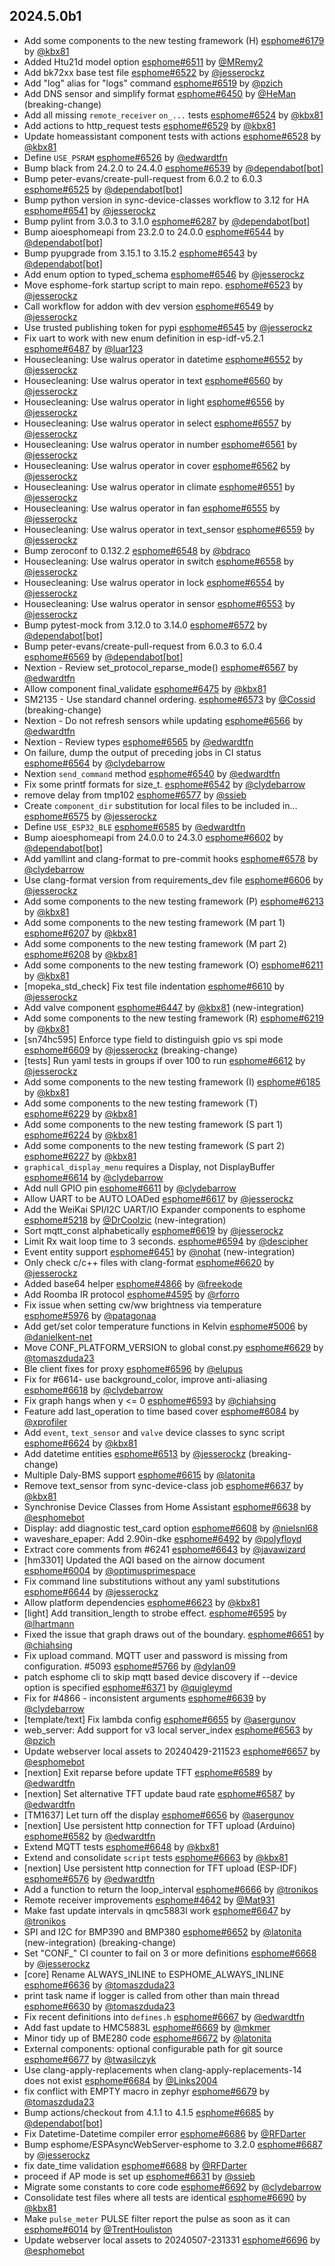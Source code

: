 ## 2024.5.0b1

- Add some components to the new testing framework (H) [esphome#6179](https://github.com/esphome/esphome/pull/6179) by [@kbx81](https://github.com/kbx81)
- Added Htu21d model option [esphome#6511](https://github.com/esphome/esphome/pull/6511) by [@MRemy2](https://github.com/MRemy2)
- Add bk72xx base test file [esphome#6522](https://github.com/esphome/esphome/pull/6522) by [@jesserockz](https://github.com/jesserockz)
- Add "log" alias for "logs" command [esphome#6519](https://github.com/esphome/esphome/pull/6519) by [@pzich](https://github.com/pzich)
- Add DNS sensor and simplify format [esphome#6450](https://github.com/esphome/esphome/pull/6450) by [@HeMan](https://github.com/HeMan) (breaking-change)
- Add all missing `remote_receiver` `on_...` tests [esphome#6524](https://github.com/esphome/esphome/pull/6524) by [@kbx81](https://github.com/kbx81)
- Add actions to http_request tests [esphome#6529](https://github.com/esphome/esphome/pull/6529) by [@kbx81](https://github.com/kbx81)
- Update homeassistant component tests with actions [esphome#6528](https://github.com/esphome/esphome/pull/6528) by [@kbx81](https://github.com/kbx81)
- Define `USE_PSRAM` [esphome#6526](https://github.com/esphome/esphome/pull/6526) by [@edwardtfn](https://github.com/edwardtfn)
- Bump black from 24.2.0 to 24.4.0 [esphome#6539](https://github.com/esphome/esphome/pull/6539) by [@dependabot[bot]](https://github.com/apps/dependabot)
- Bump peter-evans/create-pull-request from 6.0.2 to 6.0.3 [esphome#6525](https://github.com/esphome/esphome/pull/6525) by [@dependabot[bot]](https://github.com/apps/dependabot)
- Bump python version in sync-device-classes workflow to 3.12 for HA [esphome#6541](https://github.com/esphome/esphome/pull/6541) by [@jesserockz](https://github.com/jesserockz)
- Bump pylint from 3.0.3 to 3.1.0 [esphome#6287](https://github.com/esphome/esphome/pull/6287) by [@dependabot[bot]](https://github.com/apps/dependabot)
- Bump aioesphomeapi from 23.2.0 to 24.0.0 [esphome#6544](https://github.com/esphome/esphome/pull/6544) by [@dependabot[bot]](https://github.com/apps/dependabot)
- Bump pyupgrade from 3.15.1 to 3.15.2 [esphome#6543](https://github.com/esphome/esphome/pull/6543) by [@dependabot[bot]](https://github.com/apps/dependabot)
- Add enum option to typed_schema [esphome#6546](https://github.com/esphome/esphome/pull/6546) by [@jesserockz](https://github.com/jesserockz)
- Move esphome-fork startup script to main repo. [esphome#6523](https://github.com/esphome/esphome/pull/6523) by [@jesserockz](https://github.com/jesserockz)
- Call workflow for addon with dev version [esphome#6549](https://github.com/esphome/esphome/pull/6549) by [@jesserockz](https://github.com/jesserockz)
- Use trusted publishing token for pypi [esphome#6545](https://github.com/esphome/esphome/pull/6545) by [@jesserockz](https://github.com/jesserockz)
- Fix uart to work with new enum definition in esp-idf-v5.2.1 [esphome#6487](https://github.com/esphome/esphome/pull/6487) by [@luar123](https://github.com/luar123)
- Housecleaning: Use walrus operator in datetime [esphome#6552](https://github.com/esphome/esphome/pull/6552) by [@jesserockz](https://github.com/jesserockz)
- Housecleaning: Use walrus operator in text [esphome#6560](https://github.com/esphome/esphome/pull/6560) by [@jesserockz](https://github.com/jesserockz)
- Housecleaning: Use walrus operator in light [esphome#6556](https://github.com/esphome/esphome/pull/6556) by [@jesserockz](https://github.com/jesserockz)
- Housecleaning: Use walrus operator in select [esphome#6557](https://github.com/esphome/esphome/pull/6557) by [@jesserockz](https://github.com/jesserockz)
- Housecleaning: Use walrus operator in number [esphome#6561](https://github.com/esphome/esphome/pull/6561) by [@jesserockz](https://github.com/jesserockz)
- Housecleaning: Use walrus operator in cover [esphome#6562](https://github.com/esphome/esphome/pull/6562) by [@jesserockz](https://github.com/jesserockz)
- Housecleaning: Use walrus operator in climate [esphome#6551](https://github.com/esphome/esphome/pull/6551) by [@jesserockz](https://github.com/jesserockz)
- Housecleaning: Use walrus operator in fan [esphome#6555](https://github.com/esphome/esphome/pull/6555) by [@jesserockz](https://github.com/jesserockz)
- Housecleaning: Use walrus operator in text_sensor [esphome#6559](https://github.com/esphome/esphome/pull/6559) by [@jesserockz](https://github.com/jesserockz)
- Bump zeroconf to 0.132.2 [esphome#6548](https://github.com/esphome/esphome/pull/6548) by [@bdraco](https://github.com/bdraco)
- Housecleaning: Use walrus operator in switch [esphome#6558](https://github.com/esphome/esphome/pull/6558) by [@jesserockz](https://github.com/jesserockz)
- Housecleaning: Use walrus operator in lock [esphome#6554](https://github.com/esphome/esphome/pull/6554) by [@jesserockz](https://github.com/jesserockz)
- Housecleaning: Use walrus operator in sensor [esphome#6553](https://github.com/esphome/esphome/pull/6553) by [@jesserockz](https://github.com/jesserockz)
- Bump pytest-mock from 3.12.0 to 3.14.0 [esphome#6572](https://github.com/esphome/esphome/pull/6572) by [@dependabot[bot]](https://github.com/apps/dependabot)
- Bump peter-evans/create-pull-request from 6.0.3 to 6.0.4 [esphome#6569](https://github.com/esphome/esphome/pull/6569) by [@dependabot[bot]](https://github.com/apps/dependabot)
- Nextion - Review set_protocol_reparse_mode() [esphome#6567](https://github.com/esphome/esphome/pull/6567) by [@edwardtfn](https://github.com/edwardtfn)
- Allow component final_validate [esphome#6475](https://github.com/esphome/esphome/pull/6475) by [@kbx81](https://github.com/kbx81)
- SM2135 - Use standard channel ordering. [esphome#6573](https://github.com/esphome/esphome/pull/6573) by [@Cossid](https://github.com/Cossid) (breaking-change)
- Nextion - Do not refresh sensors while updating [esphome#6566](https://github.com/esphome/esphome/pull/6566) by [@edwardtfn](https://github.com/edwardtfn)
- Nextion - Review types [esphome#6565](https://github.com/esphome/esphome/pull/6565) by [@edwardtfn](https://github.com/edwardtfn)
- On failure, dump the output of preceding jobs in CI status [esphome#6564](https://github.com/esphome/esphome/pull/6564) by [@clydebarrow](https://github.com/clydebarrow)
- Nextion `send_command` method [esphome#6540](https://github.com/esphome/esphome/pull/6540) by [@edwardtfn](https://github.com/edwardtfn)
- Fix some printf formats for size_t. [esphome#6542](https://github.com/esphome/esphome/pull/6542) by [@clydebarrow](https://github.com/clydebarrow)
- remove delay from tmp102 [esphome#6577](https://github.com/esphome/esphome/pull/6577) by [@ssieb](https://github.com/ssieb)
- Create ``component_dir`` substitution for local files to be included in… [esphome#6575](https://github.com/esphome/esphome/pull/6575) by [@jesserockz](https://github.com/jesserockz)
- Define `USE_ESP32_BLE` [esphome#6585](https://github.com/esphome/esphome/pull/6585) by [@edwardtfn](https://github.com/edwardtfn)
- Bump aioesphomeapi from 24.0.0 to 24.3.0 [esphome#6602](https://github.com/esphome/esphome/pull/6602) by [@dependabot[bot]](https://github.com/apps/dependabot)
- Add yamllint and clang-format to pre-commit hooks [esphome#6578](https://github.com/esphome/esphome/pull/6578) by [@clydebarrow](https://github.com/clydebarrow)
- Use clang-format version from requirements_dev file [esphome#6606](https://github.com/esphome/esphome/pull/6606) by [@jesserockz](https://github.com/jesserockz)
- Add some components to the new testing framework (P) [esphome#6213](https://github.com/esphome/esphome/pull/6213) by [@kbx81](https://github.com/kbx81)
- Add some components to the new testing framework (M part 1) [esphome#6207](https://github.com/esphome/esphome/pull/6207) by [@kbx81](https://github.com/kbx81)
- Add some components to the new testing framework (M part 2) [esphome#6208](https://github.com/esphome/esphome/pull/6208) by [@kbx81](https://github.com/kbx81)
- Add some components to the new testing framework (O) [esphome#6211](https://github.com/esphome/esphome/pull/6211) by [@kbx81](https://github.com/kbx81)
- [mopeka_std_check] Fix test file indentation [esphome#6610](https://github.com/esphome/esphome/pull/6610) by [@jesserockz](https://github.com/jesserockz)
- Add valve component [esphome#6447](https://github.com/esphome/esphome/pull/6447) by [@kbx81](https://github.com/kbx81) (new-integration)
- Add some components to the new testing framework (R) [esphome#6219](https://github.com/esphome/esphome/pull/6219) by [@kbx81](https://github.com/kbx81)
- [sn74hc595] Enforce type field to distinguish gpio vs spi mode [esphome#6609](https://github.com/esphome/esphome/pull/6609) by [@jesserockz](https://github.com/jesserockz) (breaking-change)
- [tests] Run yaml tests in groups if over 100 to run [esphome#6612](https://github.com/esphome/esphome/pull/6612) by [@jesserockz](https://github.com/jesserockz)
- Add some components to the new testing framework (I) [esphome#6185](https://github.com/esphome/esphome/pull/6185) by [@kbx81](https://github.com/kbx81)
- Add some components to the new testing framework (T) [esphome#6229](https://github.com/esphome/esphome/pull/6229) by [@kbx81](https://github.com/kbx81)
- Add some components to the new testing framework (S part 1) [esphome#6224](https://github.com/esphome/esphome/pull/6224) by [@kbx81](https://github.com/kbx81)
- Add some components to the new testing framework (S part 2) [esphome#6227](https://github.com/esphome/esphome/pull/6227) by [@kbx81](https://github.com/kbx81)
- `graphical_display_menu` requires a Display, not DisplayBuffer [esphome#6614](https://github.com/esphome/esphome/pull/6614) by [@clydebarrow](https://github.com/clydebarrow)
- Add null GPIO pin  [esphome#6611](https://github.com/esphome/esphome/pull/6611) by [@clydebarrow](https://github.com/clydebarrow)
- Allow UART to be AUTO LOADed [esphome#6617](https://github.com/esphome/esphome/pull/6617) by [@jesserockz](https://github.com/jesserockz)
- Add the WeiKai SPI/I2C UART/IO Expander components to esphome  [esphome#5218](https://github.com/esphome/esphome/pull/5218) by [@DrCoolzic](https://github.com/DrCoolzic) (new-integration)
- Sort mqtt_const alphabetically [esphome#6619](https://github.com/esphome/esphome/pull/6619) by [@jesserockz](https://github.com/jesserockz)
- Limit Rx wait loop time to 3 seconds. [esphome#6594](https://github.com/esphome/esphome/pull/6594) by [@descipher](https://github.com/descipher)
- Event entity support [esphome#6451](https://github.com/esphome/esphome/pull/6451) by [@nohat](https://github.com/nohat) (new-integration)
- Only check c/c++ files with clang-format [esphome#6620](https://github.com/esphome/esphome/pull/6620) by [@jesserockz](https://github.com/jesserockz)
- Added base64 helper [esphome#4866](https://github.com/esphome/esphome/pull/4866) by [@freekode](https://github.com/freekode)
- Add Roomba IR protocol [esphome#4595](https://github.com/esphome/esphome/pull/4595) by [@rforro](https://github.com/rforro)
- Fix issue when setting cw/ww brightness via temperature [esphome#5976](https://github.com/esphome/esphome/pull/5976) by [@patagonaa](https://github.com/patagonaa)
- Add get/set color temperature functions in Kelvin [esphome#5006](https://github.com/esphome/esphome/pull/5006) by [@danielkent-net](https://github.com/danielkent-net)
- Move CONF_PLATFORM_VERSION to global const.py [esphome#6629](https://github.com/esphome/esphome/pull/6629) by [@tomaszduda23](https://github.com/tomaszduda23)
- Ble client fixes for proxy [esphome#6596](https://github.com/esphome/esphome/pull/6596) by [@elupus](https://github.com/elupus)
- Fix for #6614- use background_color, improve anti-aliasing [esphome#6618](https://github.com/esphome/esphome/pull/6618) by [@clydebarrow](https://github.com/clydebarrow)
- Fix graph hangs when y <= 0 [esphome#6593](https://github.com/esphome/esphome/pull/6593) by [@chiahsing](https://github.com/chiahsing)
- Feature add last_operation to time based cover [esphome#6084](https://github.com/esphome/esphome/pull/6084) by [@xprofiler](https://github.com/xprofiler)
- Add `event`, `text_sensor` and `valve` device classes to sync script [esphome#6624](https://github.com/esphome/esphome/pull/6624) by [@kbx81](https://github.com/kbx81)
- Add datetime entities [esphome#6513](https://github.com/esphome/esphome/pull/6513) by [@jesserockz](https://github.com/jesserockz) (breaking-change)
- Multiple Daly-BMS support [esphome#6615](https://github.com/esphome/esphome/pull/6615) by [@latonita](https://github.com/latonita)
- Remove text_sensor from sync-device-class job [esphome#6637](https://github.com/esphome/esphome/pull/6637) by [@kbx81](https://github.com/kbx81)
- Synchronise Device Classes from Home Assistant [esphome#6638](https://github.com/esphome/esphome/pull/6638) by [@esphomebot](https://github.com/esphomebot)
- Display: add diagnostic test_card option [esphome#6608](https://github.com/esphome/esphome/pull/6608) by [@nielsnl68](https://github.com/nielsnl68)
- waveshare_epaper: Add 2.90in-dke [esphome#6492](https://github.com/esphome/esphome/pull/6492) by [@polyfloyd](https://github.com/polyfloyd)
- Extract core comments from #6241 [esphome#6643](https://github.com/esphome/esphome/pull/6643) by [@javawizard](https://github.com/javawizard)
- [hm3301] Updated the AQI based on the airnow document [esphome#6004](https://github.com/esphome/esphome/pull/6004) by [@optimusprimespace](https://github.com/optimusprimespace)
- Fix command line substitutions without any yaml substitutions [esphome#6644](https://github.com/esphome/esphome/pull/6644) by [@jesserockz](https://github.com/jesserockz)
- Allow platform dependencies [esphome#6623](https://github.com/esphome/esphome/pull/6623) by [@kbx81](https://github.com/kbx81)
- [light] Add transition_length to strobe effect. [esphome#6595](https://github.com/esphome/esphome/pull/6595) by [@lhartmann](https://github.com/lhartmann)
- Fixed the issue that graph draws out of the boundary. [esphome#6651](https://github.com/esphome/esphome/pull/6651) by [@chiahsing](https://github.com/chiahsing)
- Fix upload command. MQTT user and password is missing from configuration. #5093 [esphome#5766](https://github.com/esphome/esphome/pull/5766) by [@dylan09](https://github.com/dylan09)
- patch esphome cli to skip mqtt based device discovery if --device option is specified [esphome#6371](https://github.com/esphome/esphome/pull/6371) by [@quigleymd](https://github.com/quigleymd)
- Fix for #4866 - inconsistent arguments [esphome#6639](https://github.com/esphome/esphome/pull/6639) by [@clydebarrow](https://github.com/clydebarrow)
- [template/text] Fix lambda config [esphome#6655](https://github.com/esphome/esphome/pull/6655) by [@asergunov](https://github.com/asergunov)
- web_server: Add support for v3 local server_index [esphome#6563](https://github.com/esphome/esphome/pull/6563) by [@pzich](https://github.com/pzich)
- Update webserver local assets to 20240429-211523 [esphome#6657](https://github.com/esphome/esphome/pull/6657) by [@esphomebot](https://github.com/esphomebot)
- [nextion] Exit reparse before update TFT [esphome#6589](https://github.com/esphome/esphome/pull/6589) by [@edwardtfn](https://github.com/edwardtfn)
- [nextion] Set alternative TFT update baud rate [esphome#6587](https://github.com/esphome/esphome/pull/6587) by [@edwardtfn](https://github.com/edwardtfn)
- [TM1637] Let turn off the display [esphome#6656](https://github.com/esphome/esphome/pull/6656) by [@asergunov](https://github.com/asergunov)
- [nextion] Use persistent http connection for TFT upload (Arduino) [esphome#6582](https://github.com/esphome/esphome/pull/6582) by [@edwardtfn](https://github.com/edwardtfn)
- Extend MQTT tests [esphome#6648](https://github.com/esphome/esphome/pull/6648) by [@kbx81](https://github.com/kbx81)
- Extend and consolidate `script` tests [esphome#6663](https://github.com/esphome/esphome/pull/6663) by [@kbx81](https://github.com/kbx81)
- [nextion] Use persistent http connection for TFT upload (ESP-IDF) [esphome#6576](https://github.com/esphome/esphome/pull/6576) by [@edwardtfn](https://github.com/edwardtfn)
- Add a function to return the loop_interval [esphome#6666](https://github.com/esphome/esphome/pull/6666) by [@tronikos](https://github.com/tronikos)
- Remote receiver improvements [esphome#4642](https://github.com/esphome/esphome/pull/4642) by [@Mat931](https://github.com/Mat931)
- Make fast update intervals in qmc5883l work [esphome#6647](https://github.com/esphome/esphome/pull/6647) by [@tronikos](https://github.com/tronikos)
- SPI and I2C for BMP390 and BMP380 [esphome#6652](https://github.com/esphome/esphome/pull/6652) by [@latonita](https://github.com/latonita) (new-integration) (breaking-change)
- Set "CONF_" CI counter to fail on 3 or more definitions [esphome#6668](https://github.com/esphome/esphome/pull/6668) by [@jesserockz](https://github.com/jesserockz)
- [core] Rename ALWAYS_INLINE to ESPHOME_ALWAYS_INLINE [esphome#6636](https://github.com/esphome/esphome/pull/6636) by [@tomaszduda23](https://github.com/tomaszduda23)
- print task name if logger is called from other than main thread [esphome#6630](https://github.com/esphome/esphome/pull/6630) by [@tomaszduda23](https://github.com/tomaszduda23)
- Fix recent definitions into `defines.h` [esphome#6667](https://github.com/esphome/esphome/pull/6667) by [@edwardtfn](https://github.com/edwardtfn)
- Add fast update to HMC5883L [esphome#6669](https://github.com/esphome/esphome/pull/6669) by [@mkmer](https://github.com/mkmer)
- Minor tidy up of BME280 code [esphome#6672](https://github.com/esphome/esphome/pull/6672) by [@latonita](https://github.com/latonita)
- External components: optional configurable path for git source [esphome#6677](https://github.com/esphome/esphome/pull/6677) by [@twasilczyk](https://github.com/twasilczyk)
- Use clang-apply-replacements when clang-apply-replacements-14 does not exist [esphome#6684](https://github.com/esphome/esphome/pull/6684) by [@Links2004](https://github.com/Links2004)
- fix conflict with EMPTY macro in zephyr [esphome#6679](https://github.com/esphome/esphome/pull/6679) by [@tomaszduda23](https://github.com/tomaszduda23)
- Bump actions/checkout from 4.1.1 to 4.1.5 [esphome#6685](https://github.com/esphome/esphome/pull/6685) by [@dependabot[bot]](https://github.com/apps/dependabot)
- Fix Datetime-Datetime compiler error [esphome#6686](https://github.com/esphome/esphome/pull/6686) by [@RFDarter](https://github.com/RFDarter)
- Bump esphome/ESPAsyncWebServer-esphome to 3.2.0 [esphome#6687](https://github.com/esphome/esphome/pull/6687) by [@jesserockz](https://github.com/jesserockz)
- fix date_time validation [esphome#6688](https://github.com/esphome/esphome/pull/6688) by [@RFDarter](https://github.com/RFDarter)
- proceed if AP mode is set up [esphome#6631](https://github.com/esphome/esphome/pull/6631) by [@ssieb](https://github.com/ssieb)
- Migrate some constants to core code [esphome#6692](https://github.com/esphome/esphome/pull/6692) by [@clydebarrow](https://github.com/clydebarrow)
- Consolidate test files where all tests are identical [esphome#6690](https://github.com/esphome/esphome/pull/6690) by [@kbx81](https://github.com/kbx81)
- Make `pulse_meter` PULSE filter report the pulse as soon as it can [esphome#6014](https://github.com/esphome/esphome/pull/6014) by [@TrentHouliston](https://github.com/TrentHouliston)
- Update webserver local assets to 20240507-231331 [esphome#6696](https://github.com/esphome/esphome/pull/6696) by [@esphomebot](https://github.com/esphomebot)


